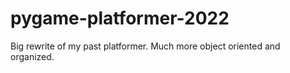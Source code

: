 # pygame-platformer-2022
Big rewrite of my past platformer. Much more object oriented and organized.
